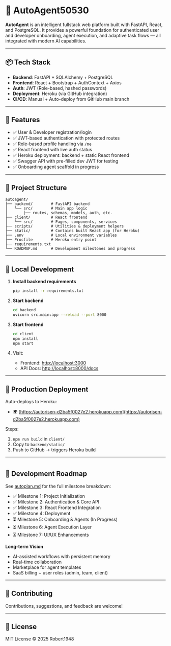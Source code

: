 # 🚀 AutoAgent50530

**AutoAgent** is an intelligent fullstack web platform built with FastAPI, React, and PostgreSQL. It provides a powerful foundation for authenticated user and developer onboarding, agent execution, and adaptive task flows — all integrated with modern AI capabilities.

---

## 📦 Tech Stack

- **Backend**: FastAPI + SQLAlchemy + PostgreSQL
- **Frontend**: React + Bootstrap + AuthContext + Axios
- **Auth**: JWT (Role-based, hashed passwords)
- **Deployment**: Heroku (via GitHub integration)
- **CI/CD**: Manual + Auto-deploy from GitHub main branch

---

## 📌 Features

- ✅ User & Developer registration/login
- ✅ JWT-based authentication with protected routes
- ✅ Role-based profile handling via `/me`
- ✅ React frontend with live auth status
- ✅ Heroku deployment: backend + static React frontend
- ✅ Swagger API with pre-filled dev JWT for testing
- ✅ Onboarding agent scaffold in progress

---

## 📁 Project Structure

```
autoagent/
├── backend/        # FastAPI backend
│   └── src/        # Main app logic
│       ├── routes, schemas, models, auth, etc.
├── client/         # React frontend
│   └── src/        # Pages, components, services
├── scripts/        # Utilities & deployment helpers
├── static/         # Contains built React app (for Heroku)
├── .env            # Local environment variables
├── Procfile        # Heroku entry point
├── requirements.txt
└── ROADMAP.md      # Development milestones and progress
```

---

## 🧪 Local Development

1. **Install backend requirements**

   ```bash
   pip install -r requirements.txt
   ```

2. **Start backend**

   ```bash
   cd backend
   uvicorn src.main:app --reload --port 8000
   ```

3. **Start frontend**

   ```bash
   cd client
   npm install
   npm start
   ```

4. Visit:
   - Frontend: [http://localhost:3000](http://localhost:3000)
   - API Docs: [http://localhost:8000/docs](http://localhost:8000/docs)

---

## 🚀 Production Deployment

Auto-deploys to Heroku:

- 🌍 [https://autorisen-d2ba5f0027e2.herokuapp.com](https://autorisen-d2ba5f0027e2.herokuapp.com)

Steps:

1. `npm run build` in `client/`
2. Copy to `backend/static/`
3. Push to GitHub → triggers Heroku build

---

#

## 📅 Development Roadmap

See [autoplan.md](./autoplan.md) for the full milestone breakdown:

- ✅ Milestone 1: Project Initialization
- ✅ Milestone 2: Authentication & Core API
- ✅ Milestone 3: React Frontend Integration
- ✅ Milestone 4: Deployment
- ⏳ Milestone 5: Onboarding & Agents (In Progress)
- ⏳ Milestone 6: Agent Execution Layer
- ⏳ Milestone 7: UI/UX Enhancements

**Long-term Vision**

- AI-assisted workflows with persistent memory
- Real-time collaboration
- Marketplace for agent templates
- SaaS billing + user roles (admin, team, client)

---

## 🤝 Contributing

Contributions, suggestions, and feedback are welcome!

---

## 📜 License

MIT License © 2025 Robert1948

